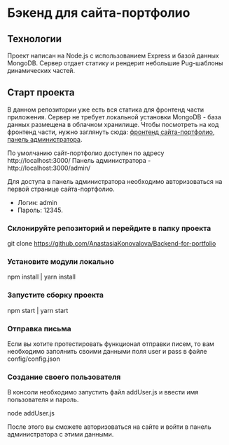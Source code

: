# Бэкенд для сайта-портфолио

## Технологии

Проект написан на Node.js с использованием Express и базой данных MongoDB. Сервер отдает статику и рендерит небольшие Pug-шаблоны динамических частей.

## Старт проекта

В данном репозитории уже есть вся статика для фронтенд части приложения. Сервер не требует локальной установки MongoDB - база данных размещена в облачном хранилище. Чтобы посмотреть на код фронтенд части, нужно заглянуть сюда: [фронтенд сайта-портфолио](https://github.com/AnastasiaKonovalova/Portfolio), [панель администратора](https://github.com/AnastasiaKonovalova/Admin-panel-portfolio).

По умолчанию сайт-портфолио доступен по адресу http://localhost:3000/
Панель администратора - http://localhost:3000/admin/

Для доступа в панель администратора необходимо авторизоваться на первой странице сайта-портфолио.

- Логин: admin
- Пароль: 12345.

### Склонируйте репозиторий и перейдите в папку проекта

git clone https://github.com/AnastasiaKonovalova/Backend-for-portfolio

### Установите модули локально

npm install | yarn install

### Запустите сборку проекта

npm start | yarn start

### Отправка письма

Если вы хотите протестировать функционал отправки писем, то вам необходимо заполнить своими данными поля user и pass в файле config/config.json

### Создание своего пользователя

В консоли необходимо запустить файл addUser.js и ввести имя пользователя и пароль.

node addUser.js

После этого вы сможете авторизоваться на сайте и войти в панель администратора с этими данными.
